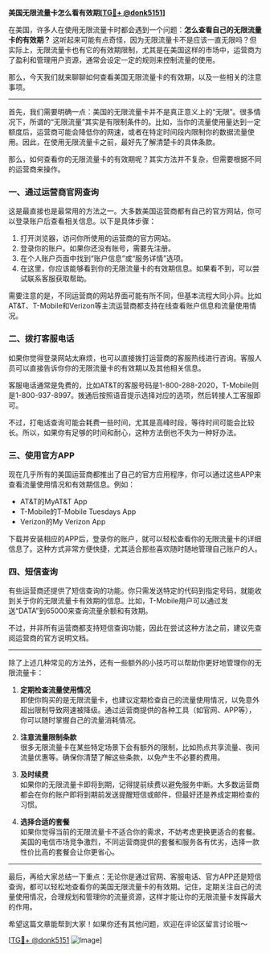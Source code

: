 **美国无限流量卡怎么看有效期[[TG💪+ @donk5151](https://t.me/s/donk5151)]**

在美国，许多人在使用无限流量卡时都会遇到一个问题：**怎么查看自己的无限流量卡的有效期？** 这听起来可能有点奇怪，因为无限流量卡不是应该一直无限吗？但实际上，无限流量卡也有它的有效期限制，尤其是在美国这样的市场中，运营商为了盈利和管理用户资源，通常会设定一定的规则来控制流量的使用。

那么，今天我们就来聊聊如何查看美国无限流量卡的有效期，以及一些相关的注意事项。

---

首先，我们需要明确一点：美国的无限流量卡并不是真正意义上的“无限”。很多情况下，所谓的“无限流量”其实是有限制条件的。比如，当你的流量使用量达到一定额度后，运营商可能会降低你的网速，或者在特定时间段内限制你的数据流量使用。因此，在使用无限流量卡之前，最好先了解清楚卡的具体条款。

那么，如何查看你的无限流量卡的有效期呢？其实方法并不复杂，但需要根据不同的运营商来操作。

### **一、通过运营商官网查询**
这是最直接也是最常用的方法之一。大多数美国运营商都有自己的官方网站，你可以登录账户后查看相关信息。以下是具体步骤：

1. 打开浏览器，访问你所使用的运营商的官方网站。
2. 登录你的账户。如果你还没有账号，需要先注册。
3. 在个人账户页面中找到“账户信息”或“服务详情”选项。
4. 在这里，你应该能够看到你的无限流量卡的有效期信息。如果看不到，可以尝试联系客服获取帮助。

需要注意的是，不同运营商的网站界面可能有所不同，但基本流程大同小异。比如AT&T、T-Mobile和Verizon等主流运营商都支持在线查看账户信息和流量使用情况。

### **二、拨打客服电话**
如果你觉得登录网站太麻烦，也可以直接拨打运营商的客服热线进行咨询。客服人员可以直接告诉你你的无限流量卡的有效期以及其他相关信息。

客服电话通常是免费的，比如AT&T的客服号码是1-800-288-2020，T-Mobile则是1-800-937-8997。拨通后按照语音提示选择对应的选项，然后转接人工客服即可。

不过，打电话查询可能会耗费一些时间，尤其是高峰时段，等待时间可能会比较长。所以，如果你有足够的时间和耐心，这种方法倒也不失为一种好办法。

### **三、使用官方APP**
现在几乎所有的美国运营商都推出了自己的官方应用程序，你可以通过这些APP来查看流量使用情况和有效期信息。例如：

- AT&T的MyAT&T App
- T-Mobile的T-Mobile Tuesdays App
- Verizon的My Verizon App

下载并安装相应的APP后，登录你的账户，就可以轻松查看你的无限流量卡的详细信息了。这种方式非常方便快捷，尤其适合那些喜欢随时随地管理自己账户的人。

### **四、短信查询**
有些运营商还提供了短信查询的功能。你只需发送特定的代码到指定号码，就能收到关于你的无限流量卡有效期的信息。比如，T-Mobile用户可以通过发送“DATA”到65000来查询流量余额和有效期。

不过，并非所有运营商都支持短信查询功能，因此在尝试这种方法之前，建议先查阅运营商的官方说明文档。

---

除了上述几种常见的方法外，还有一些额外的小技巧可以帮助你更好地管理你的无限流量卡：

1. **定期检查流量使用情况**  
   即使你购买的是无限流量卡，也建议定期检查自己的流量使用情况，以免意外超出限制导致网速被降级。通过运营商提供的各种工具（如官网、APP等），你可以随时掌握自己的流量消耗情况。

2. **注意流量限制条款**  
   很多无限流量卡在某些特定场景下会有额外的限制，比如热点共享流量、夜间流量优惠等。确保你清楚了解这些条款，以免产生不必要的费用。

3. **及时续费**  
   如果你的无限流量卡即将到期，记得提前续费以避免服务中断。大多数运营商都会在你的账户即将到期前发送提醒短信或邮件，但最好还是养成定期检查的习惯。

4. **选择合适的套餐**  
   如果你觉得当前的无限流量卡不适合你的需求，不妨考虑更换更适合的套餐。美国的电信市场竞争激烈，不同运营商提供的套餐和服务各有优劣，选择一款性价比高的套餐会让你更省心。

---

最后，再给大家总结一下重点：无论你是通过官网、客服电话、官方APP还是短信查询，都可以轻松地查看你的美国无限流量卡的有效期。记住，定期关注自己的流量使用情况，合理规划和管理你的流量资源，这样才能让你的无限流量卡发挥最大的作用。

希望这篇文章能帮到大家！如果你还有其他问题，欢迎在评论区留言讨论哦～

[[TG💪+ @donk5151](https://t.me/s/donk5151) ![Image](https://i.postimg.cc/rwNCRYN7/Snipaste-2025-04-30-17-27-05.png)]